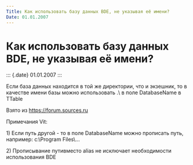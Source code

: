 ```yaml
---
Title: Как использовать базу данных BDE, не указывая её имени?
Date: 01.01.2007
---
```



Как использовать базу данных BDE, не указывая её имени?
=======================================================

::: {.date}
01.01.2007
:::

Если база данных находится в той же директории, что и экзешник, то в
качестве имени базы можно использовать .\\ в поле DatabaseName в TTable

Взято из <https://forum.sources.ru>

Примечания Vit:

1\) Если путь другой - то в поле DatabaseName можно прописать путь,
например: c:\\Program Files\\\...

2\) Прописывание путивместо alias не исключает необходимости
использования BDE

